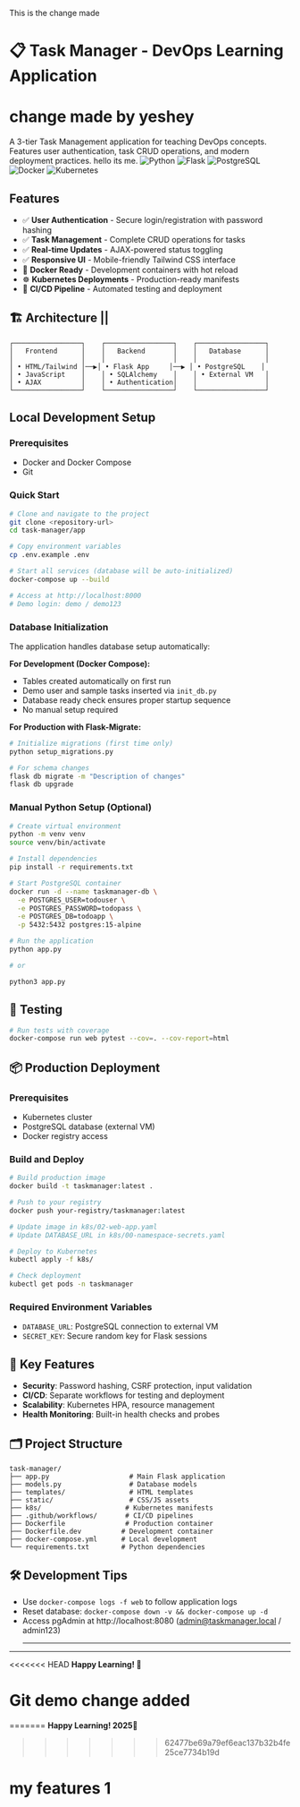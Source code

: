 This is the change made 
# 📋 Task Manager - DevOps Learning Application
# change made by yeshey
A 3-tier Task Management application for teaching DevOps concepts. Features user authentication, task CRUD operations, and modern deployment practices. hello its me.
![Python](https://img.shields.io/badge/Python-3.11-blue)
![Flask](https://img.shields.io/badge/Flask-2.3.3-green)
![PostgreSQL](https://img.shields.io/badge/PostgreSQL-15-blue)
![Docker](https://img.shields.io/badge/Docker-✓-blue)
![Kubernetes](https://img.shields.io/badge/Kubernetes-✓-blue)

## Features
- ✅ **User Authentication** - Secure login/registration with password hashing
- ✅ **Task Management** - Complete CRUD operations for tasks
- ✅ **Real-time Updates** - AJAX-powered status toggling
- ✅ **Responsive UI** - Mobile-friendly Tailwind CSS interface
- 🐳 **Docker Ready** - Development containers with hot reload
- ☸️ **Kubernetes Deployments** - Production-ready manifests
- 🔄 **CI/CD Pipeline** - Automated testing and deployment

## 🏗️ Architecture ||

```
┌─────────────────┐    ┌─────────────────┐    ┌─────────────────┐
│   Frontend      │    │   Backend       │    │   Database      │
│                 │    │                 │    │                 │
│ • HTML/Tailwind │──▶│ • Flask App     │──▶ │ • PostgreSQL    │
│ • JavaScript    │    │ • SQLAlchemy    │    │ • External VM   │
│ • AJAX          │    │ • Authentication│    │                 │
└─────────────────┘    └─────────────────┘    └─────────────────┘
```

## Local Development Setup

### Prerequisites
- Docker and Docker Compose
- Git

### Quick Start
```bash
# Clone and navigate to the project
git clone <repository-url>
cd task-manager/app

# Copy environment variables
cp .env.example .env

# Start all services (database will be auto-initialized)
docker-compose up --build

# Access at http://localhost:8000
# Demo login: demo / demo123
```

### Database Initialization

The application handles database setup automatically:

**For Development (Docker Compose):**
- Tables created automatically on first run
- Demo user and sample tasks inserted via `init_db.py`
- Database ready check ensures proper startup sequence
- No manual setup required

**For Production with Flask-Migrate:**
```bash
# Initialize migrations (first time only)
python setup_migrations.py

# For schema changes
flask db migrate -m "Description of changes"
flask db upgrade
```

### Manual Python Setup (Optional)
```bash
# Create virtual environment
python -m venv venv
source venv/bin/activate

# Install dependencies
pip install -r requirements.txt

# Start PostgreSQL container
docker run -d --name taskmanager-db \
  -e POSTGRES_USER=todouser \
  -e POSTGRES_PASSWORD=todopass \
  -e POSTGRES_DB=todoapp \
  -p 5432:5432 postgres:15-alpine

# Run the application
python app.py

# or

python3 app.py
```

## 🧪 Testing
```bash
# Run tests with coverage
docker-compose run web pytest --cov=. --cov-report=html
```

## 📦 Production Deployment

### Prerequisites
- Kubernetes cluster
- PostgreSQL database (external VM)
- Docker registry access

### Build and Deploy
```bash
# Build production image
docker build -t taskmanager:latest .

# Push to your registry
docker push your-registry/taskmanager:latest

# Update image in k8s/02-web-app.yaml
# Update DATABASE_URL in k8s/00-namespace-secrets.yaml

# Deploy to Kubernetes
kubectl apply -f k8s/

# Check deployment
kubectl get pods -n taskmanager
```

### Required Environment Variables
- `DATABASE_URL`: PostgreSQL connection to external VM
- `SECRET_KEY`: Secure random key for Flask sessions

## 🔧 Key Features
- **Security**: Password hashing, CSRF protection, input validation
- **CI/CD**: Separate workflows for testing and deployment
- **Scalability**: Kubernetes HPA, resource management
- **Health Monitoring**: Built-in health checks and probes

## 🗂️ Project Structure
```
task-manager/
├── app.py                    # Main Flask application
├── models.py                 # Database models
├── templates/                # HTML templates
├── static/                   # CSS/JS assets
├── k8s/                     # Kubernetes manifests
├── .github/workflows/       # CI/CD pipelines
├── Dockerfile               # Production container
├── Dockerfile.dev          # Development container
├── docker-compose.yml      # Local development
└── requirements.txt        # Python dependencies
```

## 🛠️ Development Tips
- Use `docker-compose logs -f web` to follow application logs
- Reset database: `docker-compose down -v && docker-compose up -d`
- Access pgAdmin at http://localhost:8080 (admin@taskmanager.local / admin123)
  ***
---

<<<<<<< HEAD
**Happy Learning! 🚀**

# Git demo change added
=======
**Happy Learning! 2025🚀**
>>>>>>> 62477be69a79ef6eac137b32b4fe25ce7734b19d

# my features 1